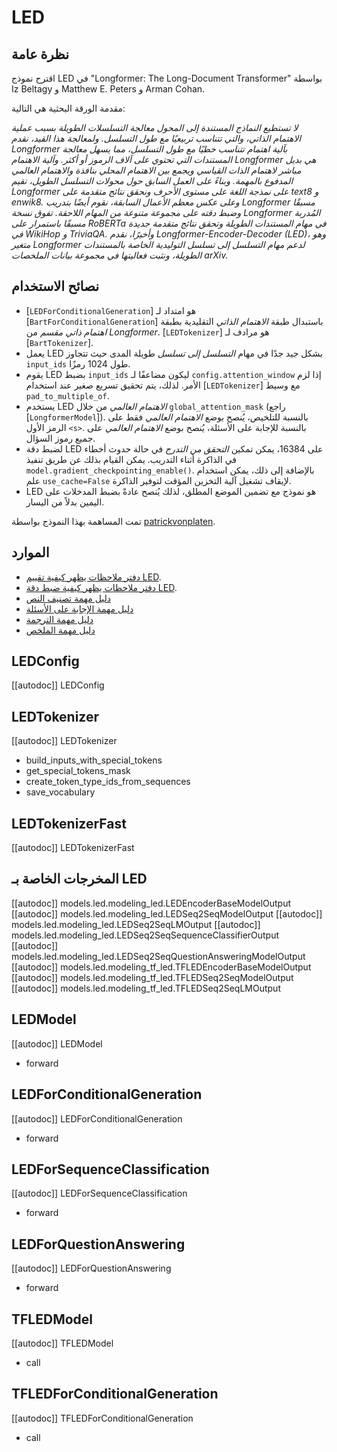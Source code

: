 # LED

## نظرة عامة
اقترح نموذج LED في "Longformer: The Long-Document Transformer" بواسطة Iz Beltagy و Matthew E. Peters و Arman Cohan.

مقدمة الورقة البحثية هي التالية:

*لا تستطيع النماذج المستندة إلى المحول معالجة التسلسلات الطويلة بسبب عملية الاهتمام الذاتي، والتي تتناسب تربيعيًا مع طول التسلسل. ولمعالجة هذا القيد، نقدم Longformer بآلية اهتمام تتناسب خطيًا مع طول التسلسل، مما يسهل معالجة المستندات التي تحتوي على آلاف الرموز أو أكثر. وآلية الاهتمام Longformer هي بديل مباشر لاهتمام الذات القياسي ويجمع بين الاهتمام المحلي بنافذة والاهتمام العالمي المدفوع بالمهمة. وبناءً على العمل السابق حول محولات التسلسل الطويل، نقيم Longformer على نمذجة اللغة على مستوى الأحرف ونحقق نتائج متقدمة على text8 و enwik8. وعلى عكس معظم الأعمال السابقة، نقوم أيضًا بتدريب Longformer مسبقًا وضبط دقته على مجموعة متنوعة من المهام اللاحقة. تفوق نسخة Longformer المُدربة مسبقًا باستمرار على RoBERTa في مهام المستندات الطويلة وتحقق نتائج متقدمة جديدة في WikiHop و TriviaQA. وأخيرًا، نقدم Longformer-Encoder-Decoder (LED)، وهو متغير Longformer لدعم مهام التسلسل إلى تسلسل التوليدية الخاصة بالمستندات الطويلة، ونثبت فعاليتها في مجموعة بيانات الملخصات arXiv.*

## نصائح الاستخدام
- [`LEDForConditionalGeneration`] هو امتداد لـ
[`BartForConditionalGeneration`] باستبدال طبقة *الاهتمام الذاتي* التقليدية
بطبقة *اهتمام ذاتي مقسم* من *Longformer*. [`LEDTokenizer`] هو مرادف لـ
[`BartTokenizer`].
- يعمل LED بشكل جيد جدًا في مهام *التسلسل إلى تسلسل* طويلة المدى حيث تتجاوز `input_ids` طول 1024 رمزًا.
- يقوم LED بضبط `input_ids` ليكون مضاعفًا لـ `config.attention_window` إذا لزم الأمر. لذلك، يتم تحقيق تسريع صغير عند استخدام [`LEDTokenizer`] مع وسيط `pad_to_multiple_of`.
- يستخدم LED *الاهتمام العالمي* من خلال `global_attention_mask` (راجع
[`LongformerModel`]). بالنسبة للتلخيص، يُنصح بوضع *الاهتمام العالمي* فقط على الرمز الأول
`<s>`. بالنسبة للإجابة على الأسئلة، يُنصح بوضع *الاهتمام العالمي* على جميع رموز السؤال.
- لضبط دقة LED على 16384، يمكن تمكين *التحقق من التدرج* في حالة حدوث أخطاء في الذاكرة أثناء التدريب. يمكن القيام بذلك عن طريق تنفيذ `model.gradient_checkpointing_enable()`.
بالإضافة إلى ذلك، يمكن استخدام علم `use_cache=False`
لإيقاف تشغيل آلية التخزين المؤقت لتوفير الذاكرة.
- LED هو نموذج مع تضمين الموضع المطلق، لذلك يُنصح عادةً بضبط المدخلات على اليمين بدلاً من اليسار.

تمت المساهمة بهذا النموذج بواسطة [patrickvonplaten](https://huggingface.co/patrickvonplaten).

## الموارد
- [دفتر ملاحظات يظهر كيفية تقييم LED](https://colab.research.google.com/drive/12INTTR6n64TzS4RrXZxMSXfrOd9Xzamo?usp=sharing).
- [دفتر ملاحظات يظهر كيفية ضبط دقة LED](https://colab.research.google.com/drive/12LjJazBl7Gam0XBPy_y0CTOJZeZ34c2v?usp=sharing).
- [دليل مهمة تصنيف النص](../tasks/sequence_classification)
- [دليل مهمة الإجابة على الأسئلة](../tasks/question_answering)
- [دليل مهمة الترجمة](../tasks/translation)
- [دليل مهمة الملخص](../tasks/summarization)

## LEDConfig
[[autodoc]] LEDConfig

## LEDTokenizer
[[autodoc]] LEDTokenizer
- build_inputs_with_special_tokens
- get_special_tokens_mask
- create_token_type_ids_from_sequences
- save_vocabulary

## LEDTokenizerFast
[[autodoc]] LEDTokenizerFast

## المخرجات الخاصة بـ LED
[[autodoc]] models.led.modeling_led.LEDEncoderBaseModelOutput
[[autodoc]] models.led.modeling_led.LEDSeq2SeqModelOutput
[[autodoc]] models.led.modeling_led.LEDSeq2SeqLMOutput
[[autodoc]] models.led.modeling_led.LEDSeq2SeqSequenceClassifierOutput
[[autodoc]] models.led.modeling_led.LEDSeq2SeqQuestionAnsweringModelOutput
[[autodoc]] models.led.modeling_tf_led.TFLEDEncoderBaseModelOutput
[[autodoc]] models.led.modeling_tf_led.TFLEDSeq2SeqModelOutput
[[autodoc]] models.led.modeling_tf_led.TFLEDSeq2SeqLMOutput

<frameworkcontent>
<pt>

## LEDModel
[[autodoc]] LEDModel
- forward

## LEDForConditionalGeneration
[[autodoc]] LEDForConditionalGeneration
- forward

## LEDForSequenceClassification
[[autodoc]] LEDForSequenceClassification
- forward

## LEDForQuestionAnswering
[[autodoc]] LEDForQuestionAnswering
- forward

</pt>
<tf>

## TFLEDModel
[[autodoc]] TFLEDModel
- call

## TFLEDForConditionalGeneration
[[autodoc]] TFLEDForConditionalGeneration
- call

</tf>
</frameworkcontent>